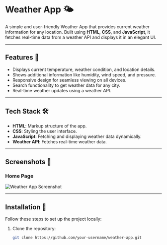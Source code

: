 # Weather App 🌤️

A simple and user-friendly Weather App that provides current weather information for any location. Built using **HTML**, **CSS**, and **JavaScript**, it fetches real-time data from a weather API and displays it in an elegant UI.

---

## Features 🚀
- Displays current temperature, weather condition, and location details.
- Shows additional information like humidity, wind speed, and pressure.
- Responsive design for seamless viewing on all devices.
- Search functionality to get weather data for any city.
- Real-time weather updates using a weather API.

---

## Tech Stack 🛠️
- **HTML**: Markup structure of the app.
- **CSS**: Styling the user interface.
- **JavaScript**: Fetching and displaying weather data dynamically.
- **Weather API**: Fetches real-time weather data.

---

## Screenshots 📸
### Home Page
![Weather App Screenshot](./assets/images/preview.png)

---

## Installation 🔧
Follow these steps to set up the project locally:

1. Clone the repository:
   ```bash
   git clone https://github.com/your-username/weather-app.git
